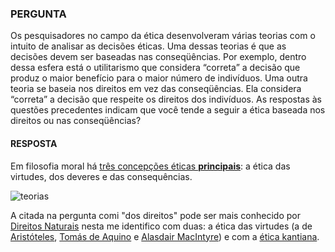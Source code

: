 ### PERGUNTA

Os pesquisadores no campo da ética desenvolveram várias teorias com o intuito de analisar as
decisões éticas. Uma dessas teorias é que as decisões devem ser baseadas nas conseqüências.
Por exemplo, dentro dessa esfera está o utilitarismo que considera “correta” a decisão que
produz o maior benefício para o maior número de indivíduos. Uma outra teoria se baseia nos
direitos em vez das conseqüências. Ela considera “correta” a decisão que respeite os direitos dos indivíduos. As respostas às questões precedentes indicam que você tende a seguir a ética
baseada nos direitos ou nas conseqüências?

#### RESPOSTA

Em filosofia moral há [três concepções éticas **principais**](https://youtu.be/7uMFEBQfvRo): a ética das virtudes, dos deveres e das consequências.

![teorias](https://pbs.twimg.com/media/D9RQsh6XYAIKa8p?format=jpg&name=small)

A citada na pergunta comi "dos direitos" pode ser mais conhecido por [Direitos Naturais](https://youtu.be/ESDR46OPICA) nesta me identifico com duas: a ética das virtudes (a de [Aristóteles](https://youtu.be/RMVO6ATjmoY), [Tomás de Aquino](https://youtu.be/4tzbex22eKU) e [Alasdair MacIntyre](https://youtu.be/2pOfxHyYcdw)) e com a [ética kantiana](https://youtu.be/w16fiPorHJY).
